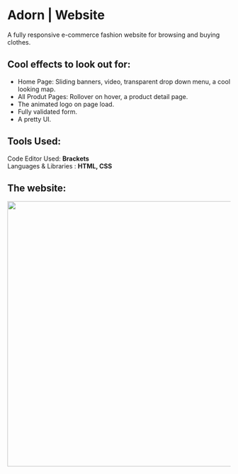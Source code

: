 # Adorn | Website
A fully responsive e-commerce fashion website for browsing and buying clothes.

## Cool effects to look out for:  
* Home Page: Sliding banners, video, transparent drop down menu, a cool looking map.
* All Produt Pages: Rollover on hover, a product detail page.
* The animated logo on page load.
* Fully validated form.
* A pretty UI.

## Tools Used: 
 Code Editor Used:  **Brackets**  
 Languages & Libraries : **HTML, CSS** 
 
 ## The website: 
<img src="https://github.com/RohiniLawrence/rohinilawrence.github.io/blob/master/images/Main%20Adorn.gifhttps://github.com/RohiniLawrence/rohinilawrence.github.io/blob/master/images/Cold%20House.gif" width="600"> 


